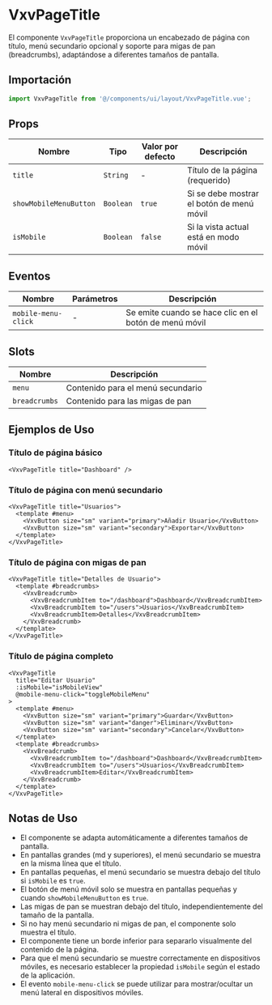 # VxvPageTitle

El componente `VxvPageTitle` proporciona un encabezado de página con título, menú secundario opcional y soporte para migas de pan (breadcrumbs), adaptándose a diferentes tamaños de pantalla.

## Importación

```javascript
import VxvPageTitle from '@/components/ui/layout/VxvPageTitle.vue';
```

## Props

| Nombre | Tipo | Valor por defecto | Descripción |
|--------|------|------------------|-------------|
| `title` | `String` | - | Título de la página (requerido) |
| `showMobileMenuButton` | `Boolean` | `true` | Si se debe mostrar el botón de menú móvil |
| `isMobile` | `Boolean` | `false` | Si la vista actual está en modo móvil |

## Eventos

| Nombre | Parámetros | Descripción |
|--------|------------|-------------|
| `mobile-menu-click` | - | Se emite cuando se hace clic en el botón de menú móvil |

## Slots

| Nombre | Descripción |
|--------|-------------|
| `menu` | Contenido para el menú secundario |
| `breadcrumbs` | Contenido para las migas de pan |

## Ejemplos de Uso

### Título de página básico

```vue
<VxvPageTitle title="Dashboard" />
```

### Título de página con menú secundario

```vue
<VxvPageTitle title="Usuarios">
  <template #menu>
    <VxvButton size="sm" variant="primary">Añadir Usuario</VxvButton>
    <VxvButton size="sm" variant="secondary">Exportar</VxvButton>
  </template>
</VxvPageTitle>
```

### Título de página con migas de pan

```vue
<VxvPageTitle title="Detalles de Usuario">
  <template #breadcrumbs>
    <VxvBreadcrumb>
      <VxvBreadcrumbItem to="/dashboard">Dashboard</VxvBreadcrumbItem>
      <VxvBreadcrumbItem to="/users">Usuarios</VxvBreadcrumbItem>
      <VxvBreadcrumbItem>Detalles</VxvBreadcrumbItem>
    </VxvBreadcrumb>
  </template>
</VxvPageTitle>
```

### Título de página completo

```vue
<VxvPageTitle 
  title="Editar Usuario" 
  :isMobile="isMobileView" 
  @mobile-menu-click="toggleMobileMenu"
>
  <template #menu>
    <VxvButton size="sm" variant="primary">Guardar</VxvButton>
    <VxvButton size="sm" variant="danger">Eliminar</VxvButton>
    <VxvButton size="sm" variant="secondary">Cancelar</VxvButton>
  </template>
  <template #breadcrumbs>
    <VxvBreadcrumb>
      <VxvBreadcrumbItem to="/dashboard">Dashboard</VxvBreadcrumbItem>
      <VxvBreadcrumbItem to="/users">Usuarios</VxvBreadcrumbItem>
      <VxvBreadcrumbItem>Editar</VxvBreadcrumbItem>
    </VxvBreadcrumb>
  </template>
</VxvPageTitle>
```

## Notas de Uso

- El componente se adapta automáticamente a diferentes tamaños de pantalla.
- En pantallas grandes (md y superiores), el menú secundario se muestra en la misma línea que el título.
- En pantallas pequeñas, el menú secundario se muestra debajo del título si `isMobile` es `true`.
- El botón de menú móvil solo se muestra en pantallas pequeñas y cuando `showMobileMenuButton` es `true`.
- Las migas de pan se muestran debajo del título, independientemente del tamaño de la pantalla.
- Si no hay menú secundario ni migas de pan, el componente solo muestra el título.
- El componente tiene un borde inferior para separarlo visualmente del contenido de la página.
- Para que el menú secundario se muestre correctamente en dispositivos móviles, es necesario establecer la propiedad `isMobile` según el estado de la aplicación.
- El evento `mobile-menu-click` se puede utilizar para mostrar/ocultar un menú lateral en dispositivos móviles.
